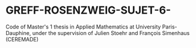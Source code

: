 # GREFF-ROSENZWEIG-SUJET-6-
Code of Master's 1 thesis in Applied Mathematics at University Paris-Dauphine, under the supervision of Julien Stoehr and François Simenhaus (CEREMADE)
